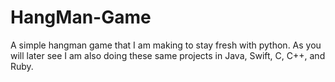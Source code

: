 HangMan-Game
============

A simple hangman game that I am making to stay fresh with python. As you will later see I am also doing these same projects in Java, Swift, C, C++, and Ruby.

